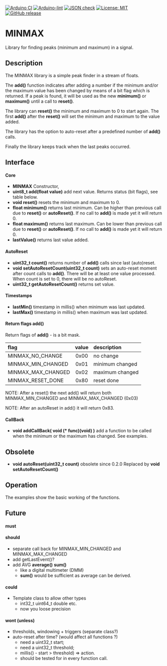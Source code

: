 
[![Arduino CI](https://github.com/RobTillaart/MINMAX/workflows/Arduino%20CI/badge.svg)](https://github.com/marketplace/actions/arduino_ci)
[![Arduino-lint](https://github.com/RobTillaart/MINMAX/actions/workflows/arduino-lint.yml/badge.svg)](https://github.com/RobTillaart/MINMAX/actions/workflows/arduino-lint.yml)
[![JSON check](https://github.com/RobTillaart/MINMAX/actions/workflows/jsoncheck.yml/badge.svg)](https://github.com/RobTillaart/MINMAX/actions/workflows/jsoncheck.yml)
[![License: MIT](https://img.shields.io/badge/license-MIT-green.svg)](https://github.com/RobTillaart/MINMAX/blob/master/LICENSE)
[![GitHub release](https://img.shields.io/github/release/RobTillaart/MINMAX.svg?maxAge=3600)](https://github.com/RobTillaart/MINMAX/releases)


# MINMAX

Library for finding peaks (minimum and maximum) in a signal.


## Description

The MINMAX library is a simple peak finder in a stream of floats.

The **add()** function indicates after adding a number if the minimum and/or the
maximum value has been changed by means of a bit flag which is returned.
If a peak is found, it will be used as the new **minimum()** or **maximum()**
until a call to **reset()**.

The library can **reset()** the minimum and maximum to 0 to start again.
The first **add()** after the **reset()** will set the minimum and maximum
to the value added.

The library has the option to auto-reset after a predefined number of **add()** calls.

Finally the library keeps track when the last peaks occurred.


## Interface

#### Core

- **MINMAX** Constructor,
- **uint8_t add(float value)** add next value. Returns status (bit flags), see table below.
- **void reset()** resets the minimum and maximum to 0.
- **float minimum()** returns last minimum. Can be higher than previous call due to **reset()** or **autoReset()**.
If no call to **add()** is made yet it will return 0.
- **float maximum()** returns last maximum. Can be lower than previous call due to **reset()** or **autoReset()**.
If no call to **add()** is made yet it will return 0.
- **lastValue()** returns last value added.


#### AutoReset

- **uint32_t count()** returns number of **add()** calls since last (auto)reset.
- **void setAutoResetCount(uint32_t count)** sets an auto-reset moment after count calls to **add()**.
There will be at least one value processed.
When count is set to 0, there will be no autoReset.
- **uint32_t getAutoResetCount()** returns set value.


#### Timestamps

- **lastMin()** timestamp in millis() when minimum was last updated.
- **lastMax()** timestamp in millis() when maximum was last updated.


#### Return flags add()

Return flags of **add()** - is a bit mask.

|  flag                |  value  |  description      |
|:---------------------|:-------:|:------------------|
|  MINMAX_NO_CHANGE    |  0x00   |  no change        |
|  MINMAX_MIN_CHANGED  |  0x01   |  minimum changed  |
|  MINMAX_MAX_CHANGED  |  0x02   |  maximum changed  |
|  MINMAX_RESET_DONE   |  0x80   |  reset done       |

NOTE: After a reset() the next add() will return both MINMAX_MIN_CHANGED and MINMAX_MAX_CHANGED (0x03)

NOTE: After an autoReset in add() it will return 0x83.

#### CallBack

- **void addCallBack( void (\* func)(void) )** add a function to be called
when the minimum or the maximum has changed.
See examples.


## Obsolete

- **void autoReset(uint32_t count)** obsolete since 0.2.0
Replaced by **void setAutoResetCount()**


## Operation

The examples show the basic working of the functions.


## Future

#### must

#### should
- separate call back for MINMAX_MIN_CHANGED and MINMAX_MAX_CHANGED
- add getLastEvent()?
- add AVG **average()** **sum()**
  - like a digital multimeter (DMM)
  - **sum()** would be sufficient as average can be derived.

#### could
- Template class to allow other types
  - int32_t uint64_t double etc.
  - now you loose precision

#### wont (unless)
- thresholds, windowing + triggers  (separate class?)
- auto-reset after time? (would affect all functions  ?)
  - need a uint32_t start;
  - need a uint32_t threshold;
  - millis() - start > threshold) => action.
  - should be tested for in every function call.



